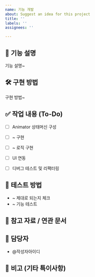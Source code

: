 ```yaml
---
name: 기능 개발
about: Suggest an idea for this project
title: ''
labels: ''
assignees: ''

---
```


## 🧩 기능 설명
<!-- 구현할 기능을 설명해주세요 -->
기능 설명~



## 🛠️ 구현 방법
<!-- 구현 방법에 대해 설명해 주세요 -->
구현 방법~


## ✅ 작업 내용 (To-Do)
<!-- 해야 할 작업을 구체적인 체크리스트로 작성해주세요 -->
- [ ] Animator 상태머신 구성
- [ ] ~ 구현
- [ ] ~ 로직 구현
- [ ] UI 연동
- [ ] 디버그 테스트 및 리팩터링


## 🧪 테스트 방법
<!-- 어떤 방식으로 테스트할 것인지 명시해주세요 -->
- ~ 제대로 되는지 체크
- ~ 기능 테스트


## 🔗 참고 자료 / 연관 문서
<!-- 관련된 기획서, 문서, 코드, 이슈 등을 링크해주세요 -->




## 👤 담당자
- @작성자아이디



## 📎 비고 (기타 특이사항)
<!-- 논의된 부분, 고려사항, 우선순위 등을 자유롭게 작성 -->
